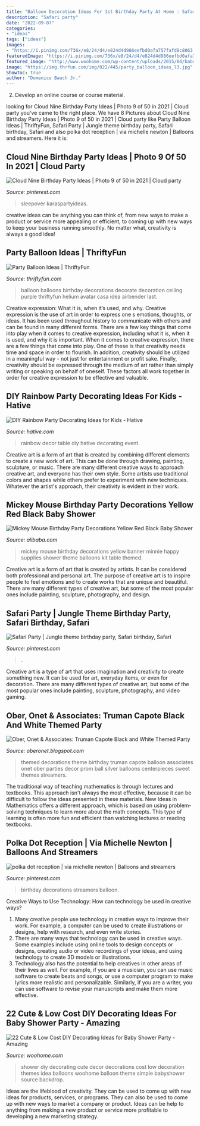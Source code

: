 ```yaml
---
title: "Balloon Decoration Ideas For 1st Birthday Party At Home : Safari Party"
description: "Safari party"
date: "2022-09-07"
categories:
- "ideas"
tags: ["ideas"]
images:
- "https://i.pinimg.com/736x/e8/24/d4/e824d4d986eefbd0afa757fafd8c8063.jpg"
featuredImage: "https://i.pinimg.com/736x/e8/24/d4/e824d4d986eefbd0afa757fafd8c8063.jpg"
featured_image: "http://www.woohome.com/wp-content/uploads/2015/04/baby-shower-decor-ideas-woohome-4.jpg"
image: "https://img.thrfun.com/img/022/445/party_balloon_ideas_l3.jpg"
ShowToc: true
author: "Domenico Bauch Jr."
---
```



2. Develop an online course or course material.

	

		
looking for Cloud Nine Birthday Party Ideas | Photo 9 of 50 in 2021 | Cloud party you've came to the right place. We have 8 Pictures about Cloud Nine Birthday Party Ideas | Photo 9 of 50 in 2021 | Cloud party like Party Balloon Ideas | ThriftyFun, Safari Party | Jungle theme birthday party, Safari birthday, Safari and also polka dot reception | via michelle newton | Balloons and streamers. Here it is:
		
    
## Cloud Nine Birthday Party Ideas | Photo 9 Of 50 In 2021 | Cloud Party

<img loading=lazy src="https://i.pinimg.com/736x/e8/24/d4/e824d4d986eefbd0afa757fafd8c8063.jpg" onerror="this.onerror=null;this.src='https://tse3.mm.bing.net/th?id=OIP.v_HW4mqm9Vd4SWAw40adiwHaLG&amp;pid=15.1';" alt="Cloud Nine Birthday Party Ideas | Photo 9 of 50 in 2021 | Cloud party">

_Source: pinterest.com_

>sleepover karaspartyideas. 

	

creative ideas can be anything you can think of, from new ways to make a product or service more appealing or efficient, to coming up with new ways to keep your business running smoothly. No matter what, creativity is always a good idea!

    
## Party Balloon Ideas | ThriftyFun

<img loading=lazy src="https://img.thrfun.com/img/022/445/party_balloon_ideas_l3.jpg" onerror="this.onerror=null;this.src='https://tse1.mm.bing.net/th?id=OIP.4I_-OMtXVRgbX0lDWGYyswHaGf&amp;pid=15.1';" alt="Party Balloon Ideas | ThriftyFun">

_Source: thriftyfun.com_

>balloon balloons birthday decorations decorate decoration ceiling purple thriftyfun helium avatar casa idea airbender last. 

	

Creative expression: What it is, when it’s used, and why.
Creative expression is the use of art in order to express one s emotions, thoughts, or ideas. It has been used throughout history to communicate with others and can be found in many different forms. There are a few key things that come into play when it comes to creative expression, including what it is, when it is used, and why it is important.
When it comes to creative expression, there are a few things that come into play. One of these is that creativity needs time and space in order to flourish. In addition, creativity should be utilized in a meaningful way - not just for entertainment or profit sake. Finally, creativity should be expressed through the medium of art rather than simply writing or speaking on behalf of oneself. These factors all work together in order for creative expression to be effective and valuable.

    
## DIY Rainbow Party Decorating Ideas For Kids - Hative

<img loading=lazy src="https://hative.com/wp-content/uploads/2014/11/diy-rainbow-party-decorating-ideas/5-rainbow-table-decor.jpg" onerror="this.onerror=null;this.src='https://tse1.mm.bing.net/th?id=OIP.nMuxdESfSZj1uaUReL2v-AHaLI&amp;pid=15.1';" alt="DIY Rainbow Party Decorating Ideas for Kids - Hative">

_Source: hative.com_

>rainbow decor table diy hative decorating event. 

	

Creative art is a form of art that is created by combining different elements to create a new work of art. This can be done through drawing, painting, sculpture, or music. There are many different creative ways to approach creative art, and everyone has their own style. Some artists use traditional colors and shapes while others prefer to experiment with new techniques. Whatever the artist's approach, their creativity is evident in their work.

    
## Mickey Mouse Birthday Party Decorations Yellow Red Black Baby Shower

<img loading=lazy src="https://sc02.alicdn.com/kf/HTB1fE4Eq7yWBuNjy0Fpq6yssXXal/205770931/HTB1fE4Eq7yWBuNjy0Fpq6yssXXal.jpg" onerror="this.onerror=null;this.src='https://tse3.mm.bing.net/th?id=OIP.JkCPXLJdFrlzVqd9fjp6_wHaJQ&amp;pid=15.1';" alt="Mickey Mouse Birthday Party Decorations Yellow Red Black Baby Shower">

_Source: alibaba.com_

>mickey mouse birthday decorations yellow banner minnie happy supplies shower theme balloons kit table themed. 

	

Creative art is a form of art that is created by artists. It can be considered both professional and personal art. The purpose of creative art is to inspire people to feel emotions and to create works that are unique and beautiful. There are many different types of creative art, but some of the most popular ones include painting, sculpture, photography, and design.

    
## Safari Party | Jungle Theme Birthday Party, Safari Birthday, Safari

<img loading=lazy src="https://i.pinimg.com/736x/29/02/99/290299c7bd158893812fd705bfb7d990.jpg" onerror="this.onerror=null;this.src='https://tse1.mm.bing.net/th?id=OIP.GrJ0dRibzd78KU3M3s5tdQHaJL&amp;pid=15.1';" alt="Safari Party | Jungle theme birthday party, Safari birthday, Safari">

_Source: pinterest.com_

>. 

	

Creative art is a type of art that uses imagination and creativity to create something new. It can be used for art, everyday items, or even for decoration. There are many different types of creative art, but some of the most popular ones include painting, sculpture, photography, and video gaming.

    
## Ober, Onet &amp; Associates: Truman Capote Black And White Themed Party

<img loading=lazy src="http://1.bp.blogspot.com/__yYFbhaGFhs/TUcDrega5-I/AAAAAAAAARk/PhydPugcW_c/s1600/8.jpg" onerror="this.onerror=null;this.src='https://tse2.mm.bing.net/th?id=OIP.M89bKUNGOq08-C9Y3iv88wHaLG&amp;pid=15.1';" alt="Ober, Onet &amp; Associates: Truman Capote Black and White Themed Party">

_Source: oberonet.blogspot.com_

>themed decorations theme birthday truman capote balloon associates onet ober parties decor prom ball silver balloons centerpieces sweet themes streamers. 

	

The traditional way of teaching mathematics is through lectures and textbooks. This approach isn't always the most effective, because it can be difficult to follow the ideas presented in these materials. New Ideas in Mathematics offers a different approach, which is based on using problem-solving techniques to learn more about the math concepts. This type of learning is often more fun and efficient than watching lectures or reading textbooks.

    
## Polka Dot Reception | Via Michelle Newton | Balloons And Streamers

<img loading=lazy src="https://i.pinimg.com/736x/2b/c3/d4/2bc3d40f4cb7d116097f266d39a1e0dd--birthday-party-decorations-parties-decorations.jpg" onerror="this.onerror=null;this.src='https://tse4.mm.bing.net/th?id=OIP.UU_Z-Zku1FbGewu7ZkV7hgHaJ3&amp;pid=15.1';" alt="polka dot reception | via michelle newton | Balloons and streamers">

_Source: pinterest.com_

>birthday decorations streamers balloon. 

	

Creative Ways to Use Technology: How can technology be used in creative ways?
1. Many creative people use technology in creative ways to improve their work. For example, a computer can be used to create illustrations or designs, help with research, and even write stories.
2. There are many ways that technology can be used in creative ways. Some examples include using online tools to design concepts or designs, creating audio or video recordings of your ideas, and using technology to create 3D models or illustrations.
3. Technology also has the potential to help creatives in other areas of their lives as well. For example, if you are a musician, you can use music software to create beats and songs, or use a computer program to make lyrics more realistic and personalizable. Similarly, if you are a writer, you can use software to revise your manuscripts and make them more effective. 
    
## 22 Cute &amp; Low Cost DIY Decorating Ideas For Baby Shower Party - Amazing

<img loading=lazy src="http://www.woohome.com/wp-content/uploads/2015/04/baby-shower-decor-ideas-woohome-4.jpg" onerror="this.onerror=null;this.src='https://tse1.mm.bing.net/th?id=OIP.-1kaSiLiP_D_Tnuv6Vm_dAHaLH&amp;pid=15.1';" alt="22 Cute &amp; Low Cost DIY Decorating Ideas for Baby Shower Party - Amazing">

_Source: woohome.com_

>shower diy decorating cute decor decorations cost low decoration themes idea balloons woohome balloon theme simple babyshower source backdrop. 

	

Ideas are the lifeblood of creativity. They can be used to come up with new ideas for products, services, or programs. They can also be used to come up with new ways to market a company or product. Ideas can be help to anything from making a new product or service more profitable to developing a new marketing strategy.

